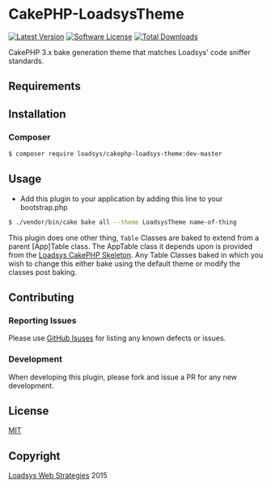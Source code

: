 # CakePHP-LoadsysTheme

[![Latest Version](https://img.shields.io/github/release/loadsys/CakePHP-LoadsysTheme.svg?style=flat-square)](https://github.com/loadsys/CakePHP-LoadsysTheme/releases)
[![Software License](https://img.shields.io/badge/license-MIT-brightgreen.svg?style=flat-square)](LICENSE.md)
[![Total Downloads](https://img.shields.io/packagist/dt/loadsys/cakephp-loadsys-theme.svg?style=flat-square)](https://packagist.org/packages/loadsys/cakephp-loadsys-theme)

<!--
[![Build Status](https://travis-ci.org/loadsys/CakePHP-LoadsysTheme.svg?branch=master&style=flat-square)](https://travis-ci.org/loadsys/CakePHP-LoadsysTheme)
[![Coverage Status](https://coveralls.io/repos/loadsys/CakePHP-LoadsysTheme/badge.svg)](https://coveralls.io/r/loadsys/CakePHP-LoadsysTheme)
-->

CakePHP 3.x bake generation theme that matches Loadsys' code sniffer standards.

## Requirements

## Installation

### Composer

````bash
$ composer require loadsys/cakephp-loadsys-theme:dev-master
````

## Usage ##

* Add this plugin to your application by adding this line to your bootstrap.php

````bash
$ ./vendor/bin/cake bake all --theme LoadsysTheme name-of-thing
````

This plugin does one other thing, `Table` Classes are baked to extend from a parent [App]Table class. The AppTable class it depends upon is provided from the [Loadsys CakePHP Skeleton](https://github.com/loadsys/CakePHP-Skeleton). Any Table Classes baked in which you wish to change this either bake using the default theme or modify the classes post baking.

## Contributing

### Reporting Issues

Please use [GitHub Isuses](https://github.com/loadsys/CakePHP-LoadsysTheme/issues) for listing any known defects or issues.

### Development

When developing this plugin, please fork and issue a PR for any new development.

## License ##

[MIT](https://github.com/loadsys/CakePHP-LoadsysTheme/blob/master/LICENSE.md)


## Copyright ##

[Loadsys Web Strategies](http://www.loadsys.com) 2015
